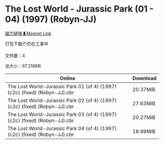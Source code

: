 # The Lost World - Jurassic Park (01 - 04) (1997) (Robyn-JJ)

[磁力链接⬇Magnet Link](magnet:?xt=urn:btih:e6324f27f06659efcc74627048024c29b19eb8e8&dn=The%20Lost%20World%20-%20Jurassic%20Park%20%2801%20-%2004%29%20%281997%29%20%28Robyn-JJ%29)

打包下载📦仍在工事中

文件数：4

总大小：87.25MiB

Online | Download
--- | ---
The Lost World-Jurassic Park 01 (of 4) (1997) (c2c) (fixed) (Robyn-JJ).cbr | 20.37MiB
The Lost World-Jurassic Park 02 (of 4) (1997) (c2c) (fixed) (Robyn-JJ).cbr | 27.63MiB
The Lost World-Jurassic Park 03 (of 4) (1997) (c2c) (fixed) (Robyn-JJ).cbr | 20.27MiB
The Lost World-Jurassic Park 04 (of 4) (1997) (c2c) (fixed) (Robyn-JJ).cbr | 18.99MiB